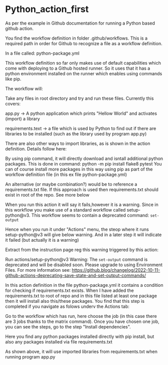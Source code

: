 # Python_action_first
As per the example in Github documentation for running a Python based github action.

You find the workflow definition in folder .github/workflows. This is a required path in order for Github to recognize a file as a workflow definition.

In a file called: python-package.yml

This workflow definition so far only makes use of default capabilities which come with deploying to a Github hosted runner. So it uses that it has a python environment installed on the runner which enables using commands like pip.

The workflow will:

Take any files in root directory and try and run these files. Currently this covers:

app.py -> A python application which prints "Hellow World" and activates (import) a library

requirements.text -> a file which is used by Python to find out if there are libraries to be installed (such as the library used by program app.py)

There are also other ways to import libraries, as is shown in the action definition. Details follow here:

By using pip command, it will directly download and isntall additional python packages. This is done in command:
 python -m pip install flake8 pytest
 You can of course install more packages in this way using pip as part of the workflow definition file (in this ex file python-package.yml)
 

An alternative (or maybe combination?) would be to reference a requirements.txt file. If this approach is used then requirements.txt should exist in root of the repo. See more below

When you run this action it will say it fails,however it is a warning.
Since in this workflow you make use of a standard workflow called setup-python@v3. This workflow seems to contain a deprecated command: `set-output` 

Hence when you run it under "Actions" menu, the steop where it runs setup-python@v3 will give below warning. And in a later step it will indicate it failed (but actually it is a warning)

Extract from the instruction page reg this warning triggered by this action:

Run actions/setup-python@v3
Warning: The `set-output` command is deprecated and will be disabled soon. Please upgrade to using Environment Files. For more information see: https://github.blog/changelog/2022-10-11-github-actions-deprecating-save-state-and-set-output-commands/

In this action definition in the file python-package.yml it contains a condition for checking if requirements.txt exists. When I have added the requirements.txt to root of repo and in this file listed at least one package then it will install also this/these packages. 
You find that this step is completed if you navigate as folows underv the Actions tab: 

Go to the workflow which has run, here choose the job (in this case there are 3 jobs thanks to the matrix command). Once you have chosen one job, you can see the steps, go to the step "Install dependencies".

Here you find any python packages installed directly with pip install, but also any packages installed via file requirements.txt

As shown above, it will use imported libraries from requirements.txt when running program app.py
